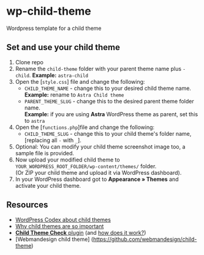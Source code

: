 # wp-child-theme
Wordpress template for a child theme

## Set and use your child theme

1. Clone repo
2. Rename the `child-theme` folder with your parent theme name plus `-child`.
  **Example:**  `astra-child`
4. Open the [`style.css`] file and change the following:  
    * `CHILD_THEME_NAME` - change this to your desired child theme name.  
      **Example:** rename to `Astra Child theme`
    * `PARENT_THEME_SLUG` - change this to the desired parent theme folder name.  
      **Example:** if you are using **Astra** WordPress theme as parent, set this to `astra`
4. Open the [`functions.php`]file and change the following:  
    * `CHILD_THEME_SLUG` - change this to your child theme's folder name, [replacing all `-` with `_`].
5. Optional: You can modify your child theme screenshot image too, a sample file is provided.
6. Now upload your modified child theme to `YOUR_WORDPRESS_ROOT_FOLDER/wp-content/themes/` folder.  
  (Or ZIP your child theme and upload it via WordPress dashboard).
8. In your WordPress dashboard got to **Appearance &raquo; Themes** and activate your child theme.

## Resources

* [WordPress Codex about child themes](http://codex.wordpress.org/Child_Themes)
* [Why child themes are so important](http://www.woothemes.com/2015/07/why-child-themes-matter/)
* [**Child Theme Check** plugin](https://wordpress.org/plugins/child-theme-check/) (and [how does it work?](https://wptavern.com/child-theme-check-plugin-helps-wordpress-users-navigate-parent-theme-updates))
* [Webmandesign child theme] (https://github.com/webmandesign/child-theme)

